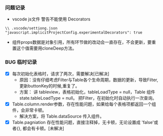 ### 问题记录
- vscode js文件 警告不能使用 Decorators
```
\\ .vscode/settiong.json
"javascript.implicitProjectConfig.experimentalDecorators": true
```

- 组件props数据是对象引用，所有环节做的改动会一直存在，不会更新，要重置这个值需要用cloneDeep方法。

### BUG 临时记录

- [x] 每次初始化表格时，请求了两次，需要解决[已解决]
  - 原因：没有仔细考虑Filter与Table各个生命周期，数据的更新，导致Filter,更新buttonKey的时候,重复了。
  - 方案： 讲 tableview，表格初始化，tableLoadType = null，Table 组件 state.tableLoadType = null。 把Filter，在初始化时自动执行一次查询。
- [x] Table.column.render参数，存在性能问题，如果给每个表格项都返回一个组件，会非常卡顿。
  - 解决方案，将 Table.dataSource 传入组件。
- [x] Table.pagniation 存在性能问题，直接注释掉，无卡顿，无论设置成 'false'或者{}, 都会有卡顿。[未解决]
